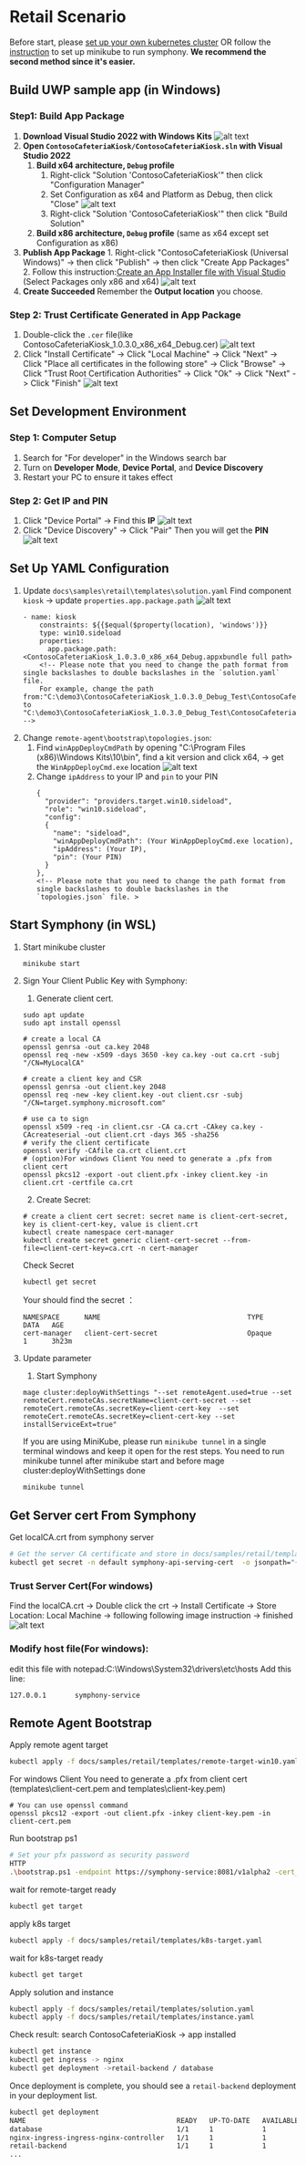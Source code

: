 # Retail Scenario

Before start, please [set up your own kubernetes cluster](https://kubernetes.io/docs/setup/) OR follow the [instruction](../../../test/localenv/README.md) to set up minikube to run symphony. **We recommend the second method since it's easier.**

## Build UWP sample app (in Windows)
### Step1: Build App Package
   1. **Download Visual Studio 2022 with Windows Kits**
   ![alt text](image.png)
   2. **Open `ContosoCafeteriaKiosk/ContosoCafeteriaKiosk.sln` with Visual Studio 2022**
      1. **Build x64 architecture, `Debug` profile**
          1. Right-click "Solution 'ContosoCafeteriaKiosk'" then click "Configuration Manager"
          2. Set Configuration as x64 and Platform as Debug, then click "Close"
              ![alt text](image-1.png)
          3. Right-click "Solution 'ContosoCafeteriaKiosk'" then click "Build Solution"
      2. **Build x86 architecture, `Debug` profile** (same as x64 except set Configuration as x86)
   3.  **Publish App Package**
      1. Right-click "ContosoCafeteriaKiosk (Universal Windows)" -> then click "Publish" -> then click "Create App Packages"
      2. Follow this instruction:[Create an App Installer file with Visual Studio](https://learn.microsoft.com/en-us/windows/msix/app-installer/create-appinstallerfile-vs) 
      (Select Packages only x86 and x64)
      ![alt text](image-2.png)
   4. **Create Succeeded**
   Remember the **Output location** you choose.

### Step 2: Trust Certificate Generated in App Package
1. Double-click the `.cer` file(like ContosoCafeteriaKiosk_1.0.3.0_x86_x64_Debug.cer)
![alt text](image-15.png)
2. Click "Install Certificate" -> Click "Local Machine" -> Click "Next" -> Click "Place all certificates in the following store" -> Click "Browse" -> Click "Trust Root Certification Authorities" -> Click "Ok" -> Click "Next" -> Click "Finish"
![alt text](image-12.png)
## Set Development Environment

### Step 1: Computer Setup

1. Search for "For developer" in the Windows search bar
2. Turn on **Developer Mode**, **Device Portal**, and **Device Discovery**
3. Restart your PC to ensure it takes effect


### Step 2: Get IP and PIN

1. Click "Device Portal" -> Find this **IP**
   ![alt text](image-5.png) 
2. Click "Device Discovery" -> Click "Pair"
   Then you will get the **PIN**
   ![alt text](image-8.png)

## Set Up YAML Configuration

1. Update `docs\samples\retail\templates\solution.yaml` 
    Find component `kiosk` -> update `properties.app.package.path` 
    ![alt text](image-14.png)
    ```
    - name: kiosk
        constraints: ${{$equal($property(location), 'windows')}}
        type: win10.sideload
        properties:
          app.package.path:<ContosoCafeteriaKiosk_1.0.3.0_x86_x64_Debug.appxbundle full path>
        <!-- Please note that you need to change the path format from single backslashes to double backslashes in the `solution.yaml` file. 
        For example, change the path from:"C:\demo3\ContosoCafeteriaKiosk_1.0.3.0_Debug_Test\ContosoCafeteriaKiosk_1.0.3.0_x86_x64_Debug.appxbundle" to "C:\demo3\ContosoCafeteriaKiosk_1.0.3.0_Debug_Test\ContosoCafeteriaKiosk_1.0.3.0_x86_x64_Debug.appxbundle" -->
    ```
2. Change `remote-agent\bootstrap\topologies.json`:
    1. Find `winAppDeployCmdPath` by opening "C:\\Program Files (x86)\\Windows Kits\\10\\bin", find a kit version and click x64, -> get the `WinAppDeployCmd.exe` location
        ![alt text](image-10.png)
    2. Change `ipAddress` to your IP and `pin` to your PIN
        ```
        {
          "provider": "providers.target.win10.sideload",
          "role": "win10.sideload",
          "config": 
          {
            "name": "sideload",
            "winAppDeployCmdPath": (Your WinAppDeployCmd.exe location),
            "ipAddress": (Your IP),
            "pin": (Your PIN)
          }
        },
        <!-- Please note that you need to change the path format from single backslashes to double backslashes in the `topologies.json` file. >
        ```
## Start Symphony (in WSL)

1. Start minikube cluster
    ```
    minikube start
    ```
2. Sign Your Client Public Key with Symphony:
    1. Generate client cert.
    ```
    sudo apt update
    sudo apt install openssl

    # create a local CA
    openssl genrsa -out ca.key 2048
    openssl req -new -x509 -days 3650 -key ca.key -out ca.crt -subj "/CN=MyLocalCA" 

    # create a client key and CSR
    openssl genrsa -out client.key 2048
    openssl req -new -key client.key -out client.csr -subj "/CN=target.symphony.microsoft.com"

    # use ca to sign 
    openssl x509 -req -in client.csr -CA ca.crt -CAkey ca.key -CAcreateserial -out client.crt -days 365 -sha256
    # verify the client certificate
    openssl verify -CAfile ca.crt client.crt
    # (option)For windows Client You need to generate a .pfx from client cert
    openssl pkcs12 -export -out client.pfx -inkey client.key -in client.crt -certfile ca.crt
    ```
    2. Create Secret:
    ```
    # create a client cert secret: secret name is client-cert-secret, key is client-cert-key, value is client.crt
    kubectl create namespace cert-manager
    kubectl create secret generic client-cert-secret --from-file=client-cert-key=ca.crt -n cert-manager
    ```
    Check Secret
    ```
    kubectl get secret
    ```
    Your should find the secret ：
    ```
    NAMESPACE      NAME                                    TYPE                            DATA   AGE
    cert-manager   client-cert-secret                      Opaque                          1      3h23m
    ```

2. Update parameter
    1. Start Symphony
    ```
    mage cluster:deployWithSettings "--set remoteAgent.used=true --set remoteCert.remoteCAs.secretName=client-cert-secret --set remoteCert.remoteCAs.secretKey=client-cert-key  --set remoteCert.remoteCAs.secretKey=client-cert-key --set installServiceExt=true" 
    ```
    If you are using MiniKube, please run `minikube tunnel` in a single terminal windows and keep it open for the rest steps.
    You need to run minikube tunnel after minikube start and before mage cluster:deployWithSettings done
    ```bash
    minikube tunnel
    ```
## Get Server cert From Symphony
  Get localCA.crt from symphony server
  ```bash
  # Get the server CA certificate and store in docs/samples/retail/templates
  kubectl get secret -n default symphony-api-serving-cert  -o jsonpath="{['data']['ca\.crt']}" | base64 --decode > localCA.crt
  ```
### Trust Server Cert(For windows)
  Find the localCA.crt -> Double click the crt -> Install Certificate -> Store Location: Local Machine -> following following image instruction -> finished
  ![alt text](image-12.png)
### Modify host file(For windows): 
  edit this file with notepad:C:\Windows\System32\drivers\etc\hosts
  Add this line:
  ```
  127.0.0.1       symphony-service
  ```
## Remote Agent Bootstrap
  Apply remote agent target
  ```bash
  kubectl apply -f docs/samples/retail/templates/remote-target-win10.yaml
  ```
  For windows Client You need to generate a .pfx from client cert (templates\client-cert.pem and templates\client-key.pem)
  ```
  # You can use openssl command
  openssl pkcs12 -export -out client.pfx -inkey client-key.pem -in client-cert.pem
  ```

  Run bootstrap ps1
  ```bash
  # Set your pfx password as security password
  HTTP
  .\bootstrap.ps1 -endpoint https://symphony-service:8081/v1alpha2 -cert_path .\client.pfx -target_name windows-target -namespace default -topology topologies.json -run_mode 'schedule'
  ```
  wait for remote-target ready
  ```bash
  kubectl get target
  ```
  apply k8s target
  ```bash
  kubectl apply -f docs/samples/retail/templates/k8s-target.yaml
  ```
  wait for k8s-target ready
  ```bash
  kubectl get target
  ```
  Apply solution and instance
  ```bash
  kubectl apply -f docs/samples/retail/templates/solution.yaml
  kubectl apply -f docs/samples/retail/templates/instance.yaml
  ```
  Check result:
  search ContosoCafeteriaKiosk -> app installed
  ```bash
  kubectl get instance
  kubectl get ingress -> nginx
  kubectl get deployment ->retail-backend / database
  ```
   Once deployment is complete, you should see a `retail-backend` deployment in your deployment list. 

  ```bash
  kubectl get deployment
  NAME                                     READY   UP-TO-DATE   AVAILABLE   AGE
  database                                 1/1     1            1           67s
  nginx-ingress-ingress-nginx-controller   1/1     1            1           102s
  retail-backend                           1/1     1            1           47s
  ...
  ```
